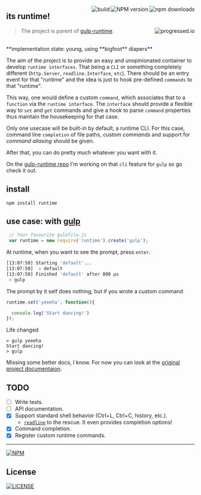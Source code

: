 
[<img alt="npm downloads" src="http://img.shields.io/npm/dm/runtime.svg?style=flat-square" align="right"/>](http://img.shields.io/npm/dm/runtime.svg)
[<img alt="NPM version" src="http://img.shields.io/npm/v/runtime.svg?style=flat-square" align="right"/>](http://www.npmjs.org/package/runtime)
[<img alt="build" src="http://img.shields.io/travis/stringparser/runtime/master.svg?style=flat-square" align="right"/>](https://travis-ci.org/stringparser/runtime/builds)

## its runtime!
> The project is parent of [gulp-runtime](https://github.com/stringparser/gulp-runtime). [<img alt="progressed.io" src="http://progressed.io/bar/40" align="right"/>](https://github.com/fehmicansaglam/progressed.io)

<br>
**implementation state: young, using **bigfoot** diapers**

The aim of the project is to provide an easy and unopinionated container to develop `runtime interfaces`. That being a `CLI` or something completely different (`http.Server`, `readline.Interface`, `etc`). There should be an entry event for that "runtime" and the idea is just to hook pre-defined `commands` to that "runtime".

This way, one would define a custom `command`, which associates that to a `function` via the `runtime interface`. The `interface` should provide a flexible way to `set` and `get` commands and give a hook to parse `command` properties thus maintain the housekeeping for that case.

Only one usecase will be built-in by default, a runtime CLI. For this case, command line `completion` of file paths,  *custom commands* and support for *command aliasing* should be given.

After that, you can do pretty much whatever you want with it.

On the [gulp-runtime repo](https://github.com/stringparser/gulp-runtime) I'm working on that `cli` feature for `gulp` so go check it out.

## install

```
npm install runtime
```

## use case: with [gulp](https://github.com/gulpjs/gulp)

```js
 // Your favourite gulpfile.js
 var runtime = new require('runtime').create('gulp');
```

At runtime, when you want to see the prompt, press `enter`.

```bash
[13:07:50] Starting 'default'...
[13:07:50]  > default
[13:07:50] Finished 'default' after 800 μs
 > gulp
```

The prompt by it self does nothing, but if you wrote a custom command

```js
runtime.set('yeeeha', function(){

  console.log('Start dancing!')
});
```

Life changed
```shell
> gulp yeeeha
Start dancing!
> gulp
```

Missing some better docs, I know. For now you can look at the [original project documentaion](hhttps://github.com/stringparser/gulp-runtime/tree/master/docs).

## TODO
- [ ] Write tests.
- [ ] API documentation.
- [X] Support standard shell behavior (Ctrl+L, Ctrl+C, history, etc.).
  * [`readline`](http://nodejs.org/api/readline.html) to the rescue. It even provides completion options!
- [X] Command completion.
- [X] Register custom runtime commands.

<hr>

[![NPM](https://nodei.co/npm/runtime.png?downloads=true)](https://nodei.co/npm/runtime/)

## License

[<img alt="LICENSE" src="http://img.shields.io/npm/l/gulp-runtime.svg?style=flat-square"/>](http://opensource.org/licenses/MIT)
